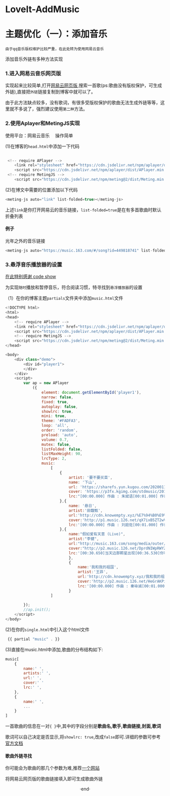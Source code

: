 # LoveIt-AddMusic


<meting-js auto="https://music.163.com/#/song?id=449818741" list-folded=true></meting-js>

# 主题优化（一）：添加音乐
`由于qq音乐版权维护比较严重，在此处转为使用网易云音乐`

添加音乐外链有多种方法实现
### 1.进入网易云音乐网页版

实现起来比较简单,打开[网易云网页版](https://music.163.com/),搜索一首歌(ps:歌曲没有版权保护，可生成外链),直接把`外链`链接复制到博客中就可以了。

由于此方法缺点较多，没有歌词，有很多受版权保护的歌曲无法生成外链等等，这里就不多说了，强烈建议使用`第二种`方法。
### 2.使用Aplayer和MetingJS实现

使用平台：网易云音乐   &emsp;操作简单

(1)在博客的`head.html`中添加一下代码

```javascript
 
 <!-- require APlayer -->
    <link rel="stylesheet" href="https://cdn.jsdelivr.net/npm/aplayer/dist/APlayer.min.css">
    <script src="https://cdn.jsdelivr.net/npm/aplayer/dist/APlayer.min.js"></script>
 <!-- require MetingJS -->
    <script src="https://cdn.jsdelivr.net/npm/meting@2/dist/Meting.min.js"></script>
```

(2)在博文中需要的位置添加以下代码
```javascript
<meting-js auto="link" list-folded=true></meting-js>
```
上述`link`是你打开网易云的音乐链接，`list-folded=true`是在有多首歌曲时默认折叠列表
#### 例子
光年之外的音乐链接
```javascript
<meting-js auto="https://music.163.com/#/song?id=449818741" list-folded=true></meting-js>
```

### 3.悬浮音乐播放器的设置

[在此特别感谢 code show](https://corpython.github.io/post/hugo%E6%B7%BB%E5%8A%A0%E9%9F%B3%E4%B9%90%E6%9C%80%E7%BB%88%E7%AB%A0%E4%B9%8B%E6%82%AC%E6%B5%AE%E9%9F%B3%E4%B9%90%E6%92%AD%E6%94%BE%E5%99%A8/)

为实现`随时`播放和暂停音乐，符合阅读习惯，特寻找到`悬浮播放器`的设置

（1）在你的博客主题`partials`文件夹中添加`music.html`文件
```javascript 
<!DOCTYPE html>
<html>
<head>
    <!-- require APlayer -->
    <link rel="stylesheet" href="https://cdn.jsdelivr.net/npm/aplayer/dist/APlayer.min.css">
    <script src="https://cdn.jsdelivr.net/npm/aplayer/dist/APlayer.min.js"></script>
    <!-- require MetingJS -->
    <script src="https://cdn.jsdelivr.net/npm/meting@2/dist/Meting.min.js"></script>
</head>

<body>
    <div class="demo">
        <div id="player1">
        </div>
    </div>
    <script>
        var ap = new APlayer
            ({
                element: document.getElementById('player1'),
                narrow: false,
                fixed: true,
                autoplay: false,
                showlrc: true,
                mini: true,
                theme: '#FADFA3',
                loop: 'all',
                order: 'random',
                preload: 'auto',
                volume: 0.7,
                mutex: false,
                listFolded: false,
                listMaxHeight: 90,
                lrcType: 2,
                music:
                    [
                        {
                            artist: '要不要买菜',
                            name: '下山',
                            url: 'https://sharefs.yun.kugou.com/202001192159/203f75e19edc8d4abf66b2e7a7668422/G177/M04/18/07/8Q0DAF3VSvKAc3KNACpan3BcZnU587.mp3',
                            cover: 'https://p3fx.kgimg.com/stdmusic/20191120/20191120204014790242.jpg',
                            lrc:"[00:00.000] 作曲 : 朱斌语[00:01.000] 作词 : 朱斌语[00:04.39]编曲：王中易[00:12.61][00:15.16]要想练就绝世武功[00:17.15]就要忍受常人难忍受的痛[00:20.42]师傅喜欢喝的茶叫做乌龙[00:22.81]衣服爱穿中国红(嘿  师傅）[00:26.17]无论是炎夏或寒冬[00:28.68]我都很向往山门外的天空[00:31.83]还在南方等我 下山的我[00:35.00]的人叫小落[00:38.06]我左手一式太极拳[00:40.87]右手一剑刺身前[00:43.79]扫腿这招叫清雪[00:46.66]破轻功飞燕[00:49.44]我奇筋异脉力破天[00:52.41]一身正气荡人间[00:55.40]除暴安良我心愿[00:58.16]老师傅再见[01:01.77][01:13.40]要想练就绝世武功[01:15.56]就要忍受常人难忍受的痛[01:18.78]师傅喜欢喝的茶叫做乌龙[01:21.28]衣服爱穿中国红（师傅）[01:24.68]无论是炎夏或寒冬[01:27.23]我都很向往山门外的天空[01:30.23]还在南方等我 下山的我[01:33.43]的人叫小落（来）[01:36.54]我左手一式太极拳[01:39.40]右手一剑刺身前[01:42.35]扫腿这招叫清雪[01:45.13]破轻功飞燕[01:48.08]我奇筋异脉力破天[01:50.98]一身正气荡人间[01:53.98]除暴安良我心愿[01:56.76]老师傅再见[02:00.16](人法地~地法天~天法道~道法孜然 师..师傅，什么是孜然）[02:11.64]我左手一式太极拳[02:14.35]右手一剑刺身前[02:17.30]扫腿这招叫清雪[02:20.22]破轻功飞燕[02:23.11]我奇筋异脉力破天[02:26.06]一身正气荡人间[02:28.99]除暴安良我心愿[02:32.00]老师傅再见[02:35.35][02:36.32]制作人：王中易[02:37.15]混音：王宇呈[02:37.17]和声：朱斌语／涵木之／陈迪庭[02:38.16]配唱：王中易／谭佳瑶[02:39.03]统筹：谭佳瑶[02:40.04]制作公司/录音室：Hikoon Music[02:40.99]OP：嗨库文化",
                        },{
                            name: '悬日',
                            artist:'田馥甄',
                            url:'http://cdn.knowempty.xyz/%E7%94%B0%E9%A6%A5%E7%94%84%20-%20%E6%82%AC%E6%97%A5.mp3',
                            cover:'http://p1.music.126.net/qX7ixB5ZT2wVJwgACuf_nA==/109951164623078367.jpg',
                            lrc:'[00:00.000] 作曲 : 刘庭佐[00:01.000] 作词 : 葛大为[00:05.410]编曲 Arrangement ：柯宏升 Keke Ke、罗恩妮 Annie Lo[00:23.309]黄昏宣告着 今天已死亡[00:28.944]淡去的光阴 是我的战场[00:34.243]重遇在热络的市集[00:37.893]我很喜欢你的她[00:45.361]多配你呀[00:57.944]是真的开心 不是在作假[01:03.763]没有烟硝 互动健康[01:09.176]赶紧拿出我的手机[01:12.544]也让你看看我的他[01:19.660]不介意的话[01:25.743]落下 同一颗太阳[01:30.348]有什么特别的吗[01:38.426]你还不是一样[01:42.012]温暖却停在远方[01:49.143]对峙着不可能的爱情[01:53.561]也该像悬日那样[02:00.443]让它落下[02:24.709]她刻意放空自己[02:28.226]想留点时间让我们[02:31.461]再说说话[02:36.097]我像在愚弄自己[02:39.810]演哪出破绽百出的[02:43.112]心胸宽大[02:47.910]你不忘调侃自己[02:51.359]不够好却总是有人[02:54.913]为你牵挂[02:59.278]我又被回忆波及[03:02.879]心怎会这样不强壮[03:09.597]落下 同一颗太阳[03:14.778]有什么特别的吗[03:21.993]你还不是一样[03:26.262]温暖却停在远方[03:33.379]对峙着不可能的爱情[03:37.793]也该像悬日那样[03:44.460]让它落下[03:50.260]让它落下[03:56.111]让我放下[04:01.812]我没放下[04:07.894]我想放下[04:18.826]制作人 Producer：陈建骐 George Chen[04:19.427]木吉他 Acoustic Guitar：董运昌 Yun-Chang Dong、柯宏升 Keke Ke[04:19.943]钢琴 Piano：陈建骐 George Chen[04:20.576]和声编写 Backing Vocal Arrangement：田晓梅 Brandy[04:21.211]和声 Backing Vocal：田馥甄 Hebe Tien[04:21.811]弦乐编写和监制 Strings Arrangement and Producer：罗恩妮 Annie Lo[04:22.278]弦乐 Strings：曜爆甘音乐工作室 Just Busy Music Studio[04:22.795]第一小提琴 First Violin：蔡曜宇 Shuon Tsai[04:23.276]第二小提琴 Second Violin：陈奕勇 Yi-Yung Chen[04:23.743]中提琴 Viola：甘威鹏 Weapon Gan[04:24.175]大提琴 Cello：刘涵 Hang Liu（隐分子）[04:24.611]录音师 Recording Engineer：庄钧智 Thomas Chuang、林尚伯 Shang-Po Lin[04:25.098]录音室 Recording Studio：完美声音录音室 Perfect Sound Studio、强力录音室 Mega Force Studios[04:25.559]混音师 Mixing Engineer：林正忠 Cheng Chung Lin[04:25.944]混音录音室 Mixing Studio：白金录音室 Platinum Studio[04:26.376]ISRC：TW-EW7-20-01001',
                        },{
                            name:"假如爱有天意 (Live)",
                            artist:"李健",
                            url:"http://music.163.com/song/media/outer/url?id=31877467.mp3",
                            cover:"http://p2.music.126.net/DprdNIWpRWYZJak4Q-cS-Q==/2891715582273535.jpg?param=106x106",
                            lrc:'[00:30.650]当天边那颗星出现[00:36.530]你可知我又开始想念[00:41.560][00:43.250]有多少爱恋只能遥遥相望[00:49.690]就像月光洒向海面[00:54.430][00:56.710]年少的我们曾以为[01:02.710]相爱的人就能到永远[01:07.730][01:09.270]当我们相信情到深处在一起[01:15.860]听不见风中的叹息[01:20.530][01:21.910]谁知道爱是什么[01:28.930]短暂的相遇却念念不忘[01:34.000][01:34.910]用尽一生的时间[01:42.510]竟学不会遗忘[01:46.730][02:15.340]如今我们已天各一方[02:21.200]生活得像周围人一样[02:26.080][02:27.800]眼前人给我最信任的依赖[02:34.360]但愿你被温柔对待[02:38.810][02:40.340]多少恍惚的时候[02:47.410]仿佛看见你在人海川流[02:52.560][02:53.540]隐约中你已浮现[03:00.240][03:01.030]一转眼又不见[03:05.320][03:29.980]短暂的相遇却念念不忘[03:34.840][03:36.010]多少恍惚的时候[03:43.130]仿佛看见你在人海川流[03:48.460][03:49.070]隐约中你已浮现[03:56.280][04:04.020]一转眼又不见[04:08.450][04:15.170]当天边那颗星出现[04:21.200]你可知我又开始想念[04:26.400][04:28.080]有多少爱恋今生无处安放[04:34.830]冥冥中什么已改变[04:40.030][04:42.670]月光如春风拂面'
                            },
                            {
                                name:'我和我的祖国',
                                artist:'王菲',
                                url:'http://cdn.knowempty.xyz/我和我的祖国.mp3',
                                cover:'http://p2.music.126.net/HeGrAKPiZhKkONiFDxZvmw==/109951164384346866.jpg',
                                lrc:'[00:00.000] 作曲 : 秦咏诚[00:01.000] 作词 : 张藜[00:26.886]我和我的祖国一刻也不能分割[00:35.486]无论我走到哪里都流出一首赞歌[00:44.196]我歌唱每一座高山我歌唱每一条河[00:53.136]袅袅炊烟小小村落路上一道辙[01:04.352]啦……[01:15.141]你用你那母亲的脉搏和我诉说[01:30.514]我的祖国和我像海和浪花一朵[01:39.463]浪是海的赤子海是那浪的依托[01:48.130]每当大海在微笑我就是笑的旋涡[01:56.663]我分担着海的忧愁分享海的欢乐[02:07.830]啦…..[02:18.896]永远给我碧浪清波心中的歌[02:29.830]啦…….[02:40.796]永远给我碧浪清波心中的歌'
                            }
                    ]
                    
        });
        //ap.init();
    </script>
</body>
```

(2)在你的`single.html`中引入这个html文件
```javascript
 {{ partial "music" . }}
```

(3)直接在music.html中添加,歌曲的分布结构如下:
```javascript
music[
	{
		name:' ',
		artists:' ',
		url:' ',
		cover:' '
		lrc:' ',
	},
	{
		name:' ',
		...
	}
]
```
一首歌曲的信息在一对`{ }`中,其中的字段分别是**歌曲名,歌手,歌曲链接,封面,歌词**

歌词可以自己决定是否显示,将`showlrc: true`,改成`false`即可.详细的参数可参考[官方文档](https://aplayer.js.org/#/zh-Hans/)

#### 歌曲外链寻找

你可能会为歌曲的那几个参数为难,推荐[一个网站](http://www.guqiankun.com/tools/music/?source=music163)

将网易云网页版的歌曲链接填入即可生成歌曲外链


<center>·end·</center>
